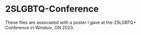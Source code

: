 # 2SLGBTQ-Conference

These files are associated with a poster I gave at the 2SLGBTQ+ Conference in Windsor, ON 2023. 

